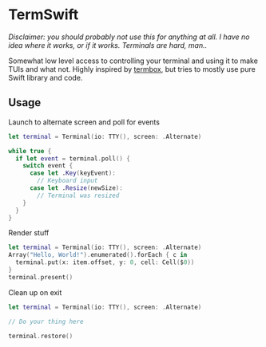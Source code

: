 # TermSwift

*Disclaimer: you should probably not use this for anything at all. I have no idea where it works, or if it works. Terminals are hard, man..*

Somewhat low level access to controlling your terminal and using it to make TUIs and what not. Highly inspired by [termbox](https://github.com/nsf/termbox), but tries to mostly use pure Swift library and code.

## Usage

Launch to alternate screen and poll for events

```Swift
let terminal = Terminal(io: TTY(), screen: .Alternate)

while true {
  if let event = terminal.poll() {
    switch event {
      case let .Key(keyEvent):
        // Keyboard input
      case let .Resize(newSize):
        // Terminal was resized
    }
  }
}
```

Render stuff

```Swift
let terminal = Terminal(io: TTY(), screen: .Alternate)
Array("Hello, World!").enumerated().forEach { c in
  terminal.put(x: item.offset, y: 0, cell: Cell($0))
}
terminal.present()
```

Clean up on exit

```Swift
let terminal = Terminal(io: TTY(), screen: .Alternate)

// Do your thing here

terminal.restore()
```
